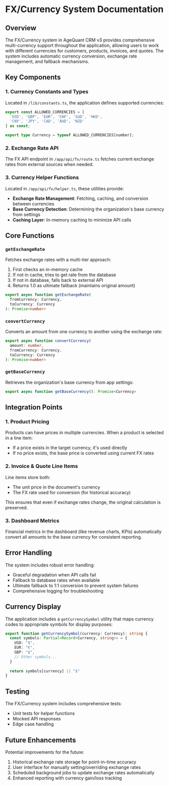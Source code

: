 # FX/Currency System Documentation

## Overview

The FX/Currency system in AgeQuant CRM v3 provides comprehensive multi-currency support throughout the application, allowing users to work with different currencies for customers, products, invoices, and quotes. The system includes automatic currency conversion, exchange rate management, and fallback mechanisms.

## Key Components

### 1. Currency Constants and Types

Located in `/lib/constants.ts`, the application defines supported currencies:

```typescript
export const ALLOWED_CURRENCIES = [
  'USD', 'GBP', 'EUR', 'CHF', 'SGD', 'HKD',
  'CNY', 'JPY', 'CAD', 'AUD', 'NZD'
] as const;

export type Currency = typeof ALLOWED_CURRENCIES[number];
```

### 2. Exchange Rate API

The FX API endpoint in `/app/api/fx/route.ts` fetches current exchange rates from external sources when needed.

### 3. Currency Helper Functions

Located in `/app/api/fx/helper.ts`, these utilities provide:

- **Exchange Rate Management**: Fetching, caching, and conversion between currencies
- **Base Currency Detection**: Determining the organization's base currency from settings
- **Caching Layer**: In-memory caching to minimize API calls

## Core Functions

### `getExchangeRate`

Fetches exchange rates with a multi-tier approach:
1. First checks an in-memory cache
2. If not in cache, tries to get rate from the database
3. If not in database, falls back to external API
4. Returns 1.0 as ultimate fallback (maintains original amount)

```typescript
export async function getExchangeRate(
  fromCurrency: Currency, 
  toCurrency: Currency
): Promise<number>
```

### `convertCurrency`

Converts an amount from one currency to another using the exchange rate:

```typescript
export async function convertCurrency(
  amount: number,
  fromCurrency: Currency,
  toCurrency: Currency
): Promise<number>
```

### `getBaseCurrency`

Retrieves the organization's base currency from app settings:

```typescript
export async function getBaseCurrency(): Promise<Currency>
```

## Integration Points

### 1. Product Pricing

Products can have prices in multiple currencies. When a product is selected in a line item:
- If a price exists in the target currency, it's used directly
- If no price exists, the base price is converted using current FX rates

### 2. Invoice & Quote Line Items

Line items store both:
- The unit price in the document's currency
- The FX rate used for conversion (for historical accuracy)

This ensures that even if exchange rates change, the original calculation is preserved.

### 3. Dashboard Metrics

Financial metrics in the dashboard (like revenue charts, KPIs) automatically convert all amounts to the base currency for consistent reporting.

## Error Handling

The system includes robust error handling:
- Graceful degradation when API calls fail
- Fallback to database rates when available
- Ultimate fallback to 1:1 conversion to prevent system failures
- Comprehensive logging for troubleshooting

## Currency Display

The application includes a `getCurrencySymbol` utility that maps currency codes to appropriate symbols for display purposes:

```typescript
export function getCurrencySymbol(currency: Currency): string {
  const symbols: Partial<Record<Currency, string>> = {
    USD: "$",
    EUR: "€",
    GBP: "£",
    // Other symbols...
  }
  
  return symbols[currency] || "$"
}
```

## Testing

The FX/Currency system includes comprehensive tests:
- Unit tests for helper functions
- Mocked API responses
- Edge case handling

## Future Enhancements

Potential improvements for the future:
1. Historical exchange rate storage for point-in-time accuracy
2. User interface for manually setting/overriding exchange rates
3. Scheduled background jobs to update exchange rates automatically
4. Enhanced reporting with currency gain/loss tracking